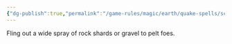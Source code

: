 ```yaml
---
{"dg-publish":true,"permalink":"/game-rules/magic/earth/quake-spells/scatterblast/"}
---
```


Fling out a wide spray of rock shards or gravel to pelt foes.